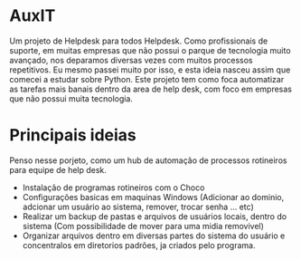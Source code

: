 # AuxIT
Um projeto de Helpdesk para todos Helpdesk.
Como profissionais de suporte, em muitas empresas que não possui o parque de tecnologia muito avançado, nos deparamos diversas vezes com muitos processos repetitivos.
Eu mesmo passei muito por isso, e esta ideia nasceu assim que comecei a estudar sobre Python.
Este projeto tem como foca automatizar as tarefas mais banais dentro da area de help desk, com foco em empresas que não possui muita tecnologia.



# Principais ideias

Penso nesse porjeto, como um hub de automação de processos rotineiros para equipe de help desk.

- Instalação de programas rotineiros com o Choco
- Configurações basicas em maquinas Windows (Adicionar ao dominio, adcionar um usuário ao sistema, remover, trocar senha ... etc)
- Realizar um backup de pastas e arquivos de usuários locais, dentro do sistema (Com possibilidade de mover para uma midia removivel)
- Organizar arquivos dentro em diversas partes do sistema do usuário e concentralos em diretorios padrões, ja criados pelo programa.
